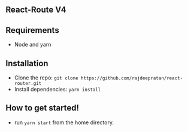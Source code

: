 
## React-Route V4


## Requirements

- Node and yarn

## Installation

- Clone the repo: `git clone https://github.com/rajdeepratan/react-router.git`
- Install dependencies: `yarn install`

##  How to get started!

 - run `yarn start` from the home directory.

